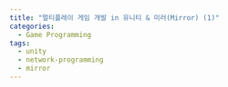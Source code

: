 ```yaml
---
title: "멀티플레이 게임 개발 in 유니티 & 미러(Mirror) (1)"
categories:
  - Game Programming
tags:
  - unity
  - network-programming
  - mirror
---
```


